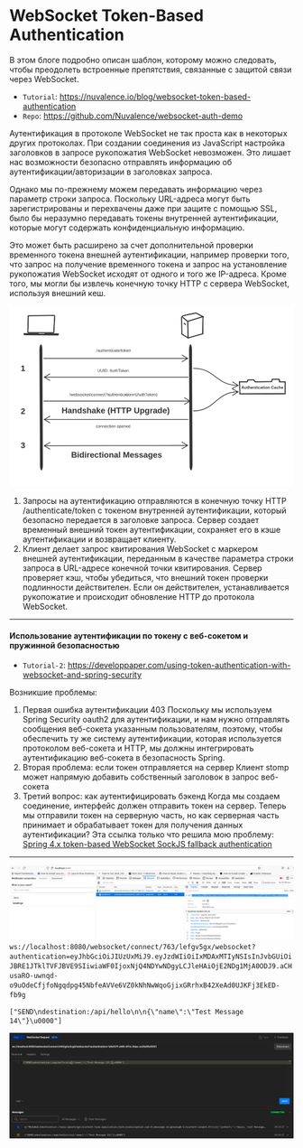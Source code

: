 WebSocket Token-Based Authentication
====================================
В этом блоге подробно описан шаблон, которому можно следовать, чтобы преодолеть встроенные препятствия, связанные с защитой связи через WebSocket.

* `Tutorial`: https://nuvalence.io/blog/websocket-token-based-authentication
* `Repo`: https://github.com/Nuvalence/websocket-auth-demo

Аутентификация в протоколе WebSocket не так проста как в некоторых других протоколах.
При создании соединения из JavaScript настройка заголовков в запросе рукопожатия WebSocket невозможен.
Это лишает нас возможности безопасно отправлять информацию об аутентификации/авторизации в заголовках запроса.

Однако мы по-прежнему можем передавать информацию через параметр строки запроса.
Поскольку URL-адреса могут быть зарегистрированы и перехвачены даже при защите с помощью SSL, было бы неразумно передавать токены внутренней аутентификации, которые могут содержать конфиденциальную информацию.

Это может быть расширено за счет дополнительной проверки временного токена внешней аутентификации, например проверки того, что запрос на получение временного токена и запрос на установление рукопожатия WebSocket исходят от одного и того же IP-адреса.
Кроме того, мы могли бы извлечь конечную точку HTTP с сервера WebSocket, используя внешний кеш.

![websocket-auth-flow](img/websocket-auth-flow.png)

1. Запросы на аутентификацию отправляются в конечную точку HTTP /authenticate/token с токеном внутренней аутентификации, который безопасно передается в заголовке запроса.
   Сервер создает временный внешний токен аутентификации, сохраняет его в кэше аутентификации и возвращает клиенту.
2. Клиент делает запрос квитирования WebSocket с маркером внешней аутентификации, переданным в качестве параметра строки запроса в URL-адресе конечной точки квитирования.
   Сервер проверяет кэш, чтобы убедиться, что внешний токен проверки подлинности действителен.
   Если он действителен, устанавливается рукопожатие и происходит обновление HTTP до протокола WebSocket.


---

#### Использование аутентификации по токену с веб-сокетом и пружинной безопасностью

* `Tutorial-2`: https://developpaper.com/using-token-authentication-with-websocket-and-spring-security

Возникшие проблемы:

1. Первая ошибка аутентификации 403
   Поскольку мы используем Spring Security oauth2 для аутентификации, и нам нужно отправлять сообщения веб-сокета указанным пользователям, поэтому, чтобы обеспечить ту же систему аутентификации, которая используется протоколом веб-сокета и HTTP, мы должны интегрировать аутентификацию веб-сокета в безопасность Spring.
2. Вторая проблема: если токен отправляется на сервер
   Клиент stomp может напрямую добавить собственный заголовок в запрос веб-сокета
3. Третий вопрос: как аутентифицировать бэкенд
   Когда мы создаем соединение, интерфейс должен отправить токен на сервер.
  Теперь мы отправили токен на серверную часть, но как серверная часть принимает и обрабатывает токен для получения данных аутентификации? 
  Эта ссылка только что решила мою проблему: [Spring 4.x token-based WebSocket SockJS fallback authentication](http://stackoverflow.com/questions/39422053/spring-4-x-token-based-websocket-sockjs-fallback-authentication)


---

![Screenshot-8](img/screenshot_08.png)
`ws://localhost:8080/websocket/connect/763/lefgv5gx/websocket?authentication=eyJhbGciOiJIUzUxMiJ9.eyJzdWIiOiIxMDAxMTIyNSIsInJvbGUiOiJBRE1JTklTVFJBVE9SIiwiaWF0IjoxNjQ4NDYwNDgyLCJleHAiOjE2NDg1MjA0ODJ9.aCHusaRO-uwnqd-o9uOdeCfjfoNgqdpg45NbfeAVVe6VZ0kNhNwWqoGjixGRrhxB42XeAd0UJKFj3EkED-fb9g`
```text
["SEND\ndestination:/api/hello\n\n{\"name\":\"Test Message 14\"}\u0000"]
```
![Screenshot-9](img/screenshot_09.png)





